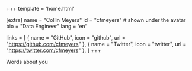 +++
template = 'home.html'

[extra]
name = "Collin Meyers"
id   = "cfmeyers"         # shown under the avatar
bio  = "Data Engineer"
lang = 'en'

links = [
  { name = "GitHub",  icon = "github",  url = "https://github.com/cfmeyers" },
  { name = "Twitter", icon = "twitter", url = "https://twitter.com/cfmeyers" },
]
+++

Words about you
